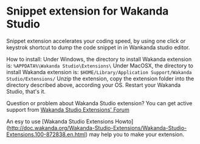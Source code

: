 # Snippet extension for Wakanda Studio

Snippet extension accelerates your coding speed, by using one click or keystrok shortcut to dump the code snippet in in Wankanda studio editor.

How to install:
Under Windows, the directory to install Wakanda extension is:
`%APPDATA%\Wakanda Studio\Extensions\`
Under MacOSX, the directory to install Wakanda extension is:
`$HOME/Library/Application Support/Wakanda Studio/Extensions/`
Unzip the extension, copy the extension folder into the directory described above, according your OS. Restart your Wakanda Studio, that's it.

Question or problem about Wakanda Studio extension? You can get active support from [Wakanda Studio Extensions' Forum](http://forum.wakanda.org/forumdisplay.php?27-Studio-Extensions)

An esy to use [Wakanda Studio Extensions Howto] (http://doc.wakanda.org/Wakanda-Studio-Extensions/Wakanda-Studio-Extensions.100-872838.en.html) may help you to make your extension.


